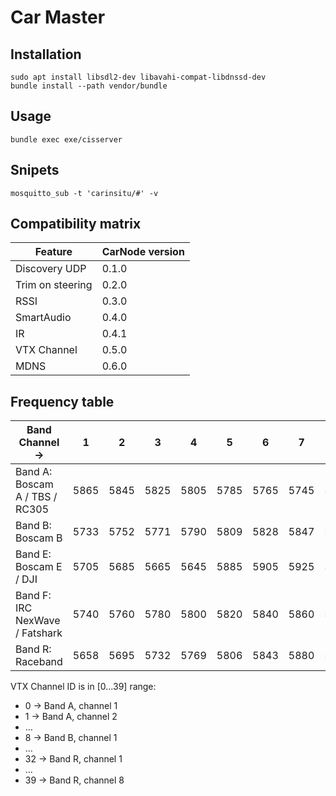 # Car Master

## Installation

```
sudo apt install libsdl2-dev libavahi-compat-libdnssd-dev
bundle install --path vendor/bundle
```

## Usage

```
bundle exec exe/cisserver
```

## Snipets

```
mosquitto_sub -t 'carinsitu/#' -v
```

## Compatibility matrix

| Feature          | CarNode version |
|------------------|-----------------|
| Discovery UDP    |           0.1.0 |
| Trim on steering |           0.2.0 |
| RSSI             |           0.3.0 |
| SmartAudio       |           0.4.0 |
| IR               |           0.4.1 |
| VTX Channel      |           0.5.0 |
| MDNS             |           0.6.0 |

## Frequency table

|                 Band Channel → |   1  |   2  |   3  |   4  |   5  |   6  |   7  |   8  |
|--------------------------------|------|------|------|------|------|------|------|------|
| Band A: Boscam A / TBS / RC305 | 5865 | 5845 | 5825 | 5805 | 5785 | 5765 | 5745 | 5725 |
| Band B: Boscam B               | 5733 | 5752 | 5771 | 5790 | 5809 | 5828 | 5847 | 5866 |
| Band E: Boscam E / DJI         | 5705 | 5685 | 5665 | 5645 | 5885 | 5905 | 5925 | 5945 |
| Band F: IRC NexWave / Fatshark | 5740 | 5760 | 5780 | 5800 | 5820 | 5840 | 5860 | 5880 |
| Band R: Raceband               | 5658 | 5695 | 5732 | 5769 | 5806 | 5843 | 5880 | 5917 |

VTX Channel ID is in [0...39] range:
 * 0 → Band A, channel 1
 * 1 → Band A, channel 2
 * …
 * 8 → Band B, channel 1
 * …
 * 32 → Band R, channel 1
 * …
 * 39 → Band R, channel 8
